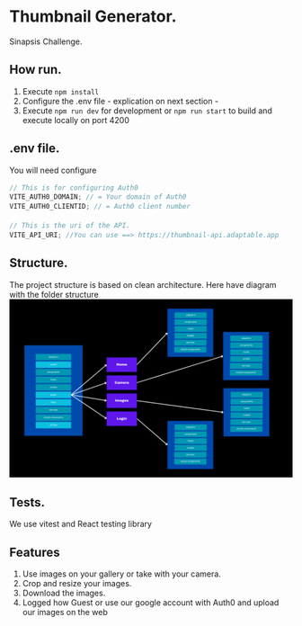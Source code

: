 # Thumbnail Generator.

Sinapsis Challenge.

## How run.

1. Execute `npm install`
2. Configure the .env file - explication on next section -
3. Execute `npm run dev` for development or `npm run start` to build and execute locally on port 4200

## .env file.

You will need configure

```js
// This is for configuring Auth0
VITE_AUTH0_DOMAIN; // = Your domain of Auth0
VITE_AUTH0_CLIENTID; // = Auth0 client number

// This is the uri of the API.
VITE_API_URI; //You can use ==> https://thumbnail-api.adaptable.app
```

## Structure.

The project structure is based on clean architecture. Here have diagram with the folder structure
![Clean Architecture Diagram](https://github.com/MartinMaffei95/th-ui/blob/main/docs/CleanArchitectureDiagram.png?raw=true)

## Tests.

We use vitest and React testing library

## Features

1. Use images on your gallery or take with your camera.
2. Crop and resize your images.
3. Download the images.
4. Logged how Guest or use our google account with Auth0 and upload our images on the web
